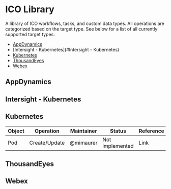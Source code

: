 # ICO Library
A library of ICO workflows, tasks, and custom data types. All operations are categorized based on the target type. See below for a list of all currently supported target types:
* [AppDynamics](#AppDynamics)
* [Intersight - Kubernetes](#Intersight - Kubernetes)
* [Kubernetes](#Kubernetes)
* [ThousandEyes](#ThousandEyes)
* [Webex](#Webex)


## AppDynamics

## Intersight - Kubernetes

## Kubernetes
| Object                    | Operation     | Maintainer | Status          | Reference                         |
|---------------------------|---------------|------------|-----------------|-----------------------------------|
| Pod                       | Create/Update | @mimaurer  | Not implemented | Link                              |

## ThousandEyes

## Webex
